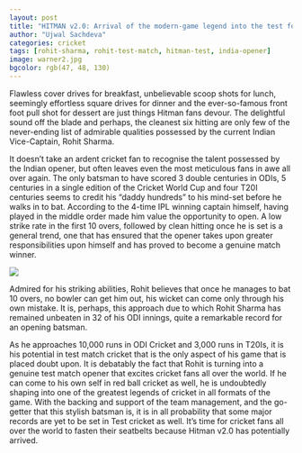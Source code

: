 ```yaml
---
layout: post
title: "HITMAN v2.0: Arrival of the modern-game legend into the test format"
author: "Ujwal Sachdeva"
categories: cricket
tags: [rohit-sharma, rohit-test-match, hitman-test, india-opener]
image: warner2.jpg
bgcolor: rgb(47, 48, 130)
---
```


Flawless cover drives for breakfast, unbelievable scoop shots for lunch, seemingly effortless square drives for dinner and the ever-so-famous front foot pull shot for dessert are just things Hitman fans devour. The delightful sound off the blade and perhaps, the cleanest six hitting are only few of the never-ending list of admirable qualities possessed by the current Indian Vice-Captain, Rohit Sharma.

It doesn’t take an ardent cricket fan to recognise the talent possessed by the Indian opener, but often leaves even the most meticulous fans in awe all over again. The only batsman to have scored 3 double centuries in ODIs, 5 centuries in a single edition of the Cricket World Cup and four T20I centuries seems to credit his “daddy hundreds” to his mind-set before he walks in to bat. According to the 4-time IPL winning captain himself, having played in the middle order made him value the opportunity to open. A low strike rate in the first 10 overs, followed by clean hitting once he is set is a general trend, one that has ensured that the opener takes upon greater responsibilities upon himself and has proved to become a genuine match winner.

<div class="featured-image">
    <img src="{{ site.github.url }}/assets/img/infographic.png">
</div>

Admired for his striking abilities, Rohit believes that once he manages to bat 10 overs, no bowler can get him out, his wicket can come only through his own mistake. It is, perhaps, this approach due to which Rohit Sharma has remained unbeaten in 32 of his ODI innings, quite a remarkable record for an opening batsman.

As he approaches 10,000 runs in ODI Cricket and 3,000 runs in T20Is, it is his potential in test match cricket that is the only aspect of his game that is placed doubt upon. It is debatably the fact that Rohit is turning into a genuine test match opener that excites cricket fans all over the world. If he can come to his own self in red ball cricket as well, he is undoubtedly shaping into one of the greatest legends of cricket in all formats of the game. With the backing and support of the team management, and the go-getter that this stylish batsman is, it is in all probability that some major records are yet to be set in Test cricket as well. It’s time for cricket fans all over the world to fasten their seatbelts because Hitman v2.0 has potentially arrived. 

